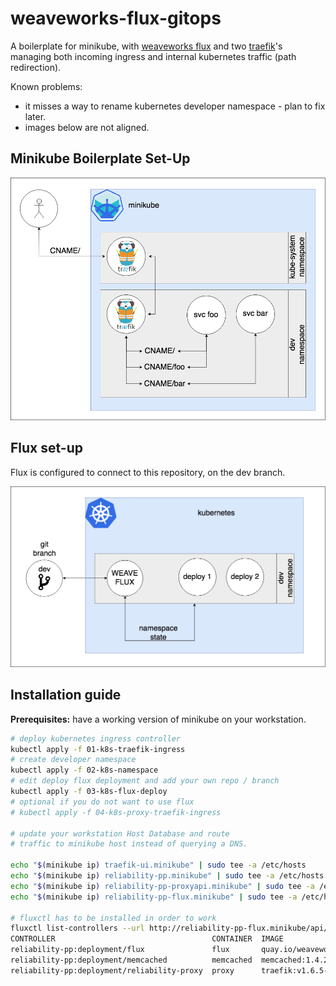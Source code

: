 # weaveworks-flux-gitops

A boilerplate for minikube, with [weaveworks flux](https://github.com/weaveworks/flux/) and two [traefik](https://traefik.io/)'s managing both incoming ingress and internal kubernetes traffic (path redirection).

Known problems:

* it misses a way to rename kubernetes developer namespace - plan to fix later.
* images below are not aligned.

## Minikube Boilerplate Set-Up

![minikube boilerplate](assets/minikube-boilerplate.png)

## Flux set-up

Flux is configured to connect to this repository, on the dev branch.

![flux](assets/flux.png)

## Installation guide

**Prerequisites:** have a working version of minikube on your workstation.

```sh
# deploy kubernetes ingress controller
kubectl apply -f 01-k8s-traefik-ingress
# create developer namespace
kubectl apply -f 02-k8s-namespace
# edit deploy flux deployment and add your own repo / branch
kubectl apply -f 03-k8s-flux-deploy
# optional if you do not want to use flux
# kubectl apply -f 04-k8s-proxy-traefik-ingress

# update your workstation Host Database and route
# traffic to minikube host instead of querying a DNS.

echo "$(minikube ip) traefik-ui.minikube" | sudo tee -a /etc/hosts
echo "$(minikube ip) reliability-pp.minikube" | sudo tee -a /etc/hosts
echo "$(minikube ip) reliability-pp-proxyapi.minikube" | sudo tee -a /etc/hosts
echo "$(minikube ip) reliability-pp-flux.minikube" | sudo tee -a /etc/hosts

# fluxctl has to be installed in order to work
fluxctl list-controllers --url http://reliability-pp-flux.minikube/api/flux --namespace reliability-pp
CONTROLLER                                   CONTAINER  IMAGE                          RELEASE  POLICY
reliability-pp:deployment/flux               flux       quay.io/weaveworks/flux:1.4.2  ready
reliability-pp:deployment/memcached          memcached  memcached:1.4.25               ready
reliability-pp:deployment/reliability-proxy  proxy      traefik:v1.6.5-alpine          ready
```